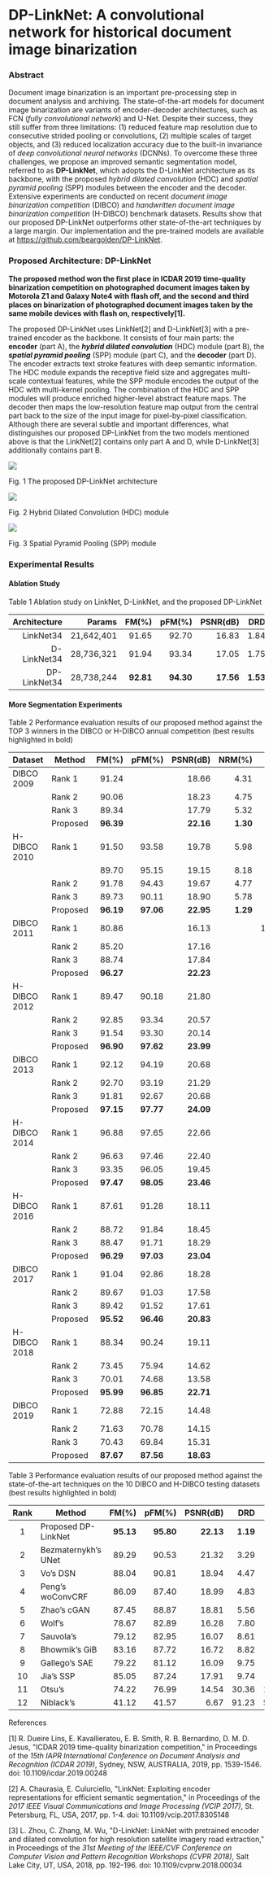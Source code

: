 # DP-LinkNet: A convolutional network for historical document image binarization

### Abstract

Document image binarization is an important pre-processing step in document analysis and archiving. The state-of-the-art models for document image binarization are variants of encoder-decoder architectures, such as FCN (*fully convolutional network*) and U-Net. Despite their success, they still suffer from three limitations: (1) reduced feature map resolution due to consecutive strided pooling or convolutions, (2) multiple scales of target objects, and (3) reduced localization accuracy due to the built-in invariance of *deep convolutional neural networks* (DCNNs). To overcome these three challenges, we propose an improved semantic segmentation model, referred to as **DP-LinkNet**, which adopts the D-LinkNet architecture as its backbone, with the proposed *hybrid dilated convolution* (HDC) and *spatial pyramid pooling* (SPP) modules between the encoder and the decoder. Extensive experiments are conducted on recent *document image binarization competition* (DIBCO) and *handwritten document image binarization competition* (H-DIBCO) benchmark datasets. Results show that our proposed DP-LinkNet outperforms other state-of-the-art techniques by a large margin. Our implementation and the pre-trained models are available at https://github.com/beargolden/DP-LinkNet.

### Proposed Architecture: DP-LinkNet

**The proposed method won the first place in ICDAR 2019 time-quality binarization competition on photographed document images taken by Motorola Z1 and Galaxy Note4 with flash off, and the second and third places on binarization of photographed document images taken by the same mobile devices with flash on, respectively[1].**

The proposed DP-LinkNet uses LinkNet[2] and D-LinkNet[3] with a pre-trained encoder as the backbone. It consists of four main parts: the **encoder** (part A), the ***hybrid dilated convolution*** (HDC) module (part B), the ***spatial pyramid pooling*** (SPP) module (part C), and the **decoder** (part D). The encoder extracts text stroke features with deep semantic information. The HDC module expands the receptive field size and aggregates multi-scale contextual features, while the SPP module encodes the output of the HDC with multi-kernel pooling. The combination of the HDC and SPP modules will produce enriched higher-level abstract feature maps. The decoder then maps the low-resolution feature map output from the central part back to the size of the input image for pixel-by-pixel classification. Although there are several subtle and important differences, what distinguishes our proposed DP-LinkNet from the two models mentioned above is that the LinkNet[2] contains only part A and D, while D-LinkNet[3] additionally contains part B.

![](https://github.com/beargolden/DP-LinkNet/blob/main/images/DP-LinkNet-architecture.png)

Fig. 1  The proposed DP-LinkNet architecture

![](https://github.com/beargolden/DP-LinkNet/blob/main/images/HDC-module.png)

Fig. 2  Hybrid Dilated Convolution (HDC) module

![](https://github.com/beargolden/DP-LinkNet/blob/main/images/SPP-module.png)

Fig. 3  Spatial Pyramid Pooling (SPP) module

### Experimental Results

#### Ablation Study

Table 1  Ablation study on LinkNet, D-LinkNet, and the proposed DP-LinkNet

| **Architecture** | **Params** | **FM(%)** | **pFM(%)** | **PSNR(dB)** |  **DRD** | **MPM(‰)** |
| ---------------: | ---------: | --------: | ---------: | -----------: | -------: | ---------: |
|        LinkNet34 | 21,642,401 |     91.65 |      92.70 |        16.83 |     1.84 |       0.52 |
|      D-LinkNet34 | 28,736,321 |     91.94 |      93.34 |        17.05 |     1.75 |       0.44 |
|     DP-LinkNet34 | 28,738,244 | **92.81** |  **94.30** |    **17.56** | **1.53** |   **0.34** |

#### More Segmentation Experiments

Table 2  Performance evaluation results of our proposed method against the TOP 3 winners in the DIBCO or H-DIBCO annual competition (best results highlighted in bold)

| Dataset      | Method   |     FM(%) |    pFM(%) |  PSNR(dB) |   NRM(%) |      DRD |   MPM(‰) |
| ------------ | -------- | --------: | --------: | --------: | -------: | -------: | -------: |
| DIBCO 2009   | Rank 1   |     91.24 |           |     18.66 |     4.31 |          |     0.55 |
|              | Rank 2   |     90.06 |           |     18.23 |     4.75 |          |     0.89 |
|              | Rank 3   |     89.34 |           |     17.79 |     5.32 |          |     1.90 |
|              | Proposed | **96.39** |           | **22.16** | **1.30** |          | **0.10** |
| H-DIBCO 2010 | Rank 1   |     91.50 |     93.58 |     19.78 |     5.98 |          |     0.49 |
|              |          |     89.70 |     95.15 |     19.15 |     8.18 |          |     0.29 |
|              | Rank 2   |     91.78 |     94.43 |     19.67 |     4.77 |          |     1.33 |
|              | Rank 3   |     89.73 |     90.11 |     18.90 |     5.78 |          |     0.41 |
|              | Proposed | **96.19** | **97.06** | **22.95** | **1.29** |          | **0.10** |
| DIBCO 2011   | Rank 1   |     80.86 |           |     16.13 |          |   104.48 |    64.43 |
|              | Rank 2   |     85.20 |           |     17.16 |          |    15.66 |     9.07 |
|              | Rank 3   |     88.74 |           |     17.84 |          |     5.36 |     8.68 |
|              | Proposed | **96.27** |           | **22.23** |          | **1.01** | **0.11** |
| H-DIBCO 2012 | Rank 1   |     89.47 |     90.18 |     21.80 |          |     3.44 |          |
|              | Rank 2   |     92.85 |     93.34 |     20.57 |          |     2.66 |          |
|              | Rank 3   |     91.54 |     93.30 |     20.14 |          |     3.05 |          |
|              | Proposed | **96.90** | **97.62** | **23.99** |          | **0.84** |          |
| DIBCO 2013   | Rank 1   |     92.12 |     94.19 |     20.68 |          |     3.10 |          |
|              | Rank 2   |     92.70 |     93.19 |     21.29 |          |     3.18 |          |
|              | Rank 3   |     91.81 |     92.67 |     20.68 |          |     4.02 |          |
|              | Proposed | **97.15** | **97.77** | **24.09** |          | **0.78** |          |
| H-DIBCO 2014 | Rank 1   |     96.88 |     97.65 |     22.66 |          |     0.90 |          |
|              | Rank 2   |     96.63 |     97.46 |     22.40 |          |     1.00 |          |
|              | Rank 3   |     93.35 |     96.05 |     19.45 |          |     2.19 |          |
|              | Proposed | **97.47** | **98.05** | **23.46** |          | **0.66** |          |
| H-DIBCO 2016 | Rank 1   |     87.61 |     91.28 |     18.11 |          |     5.21 |          |
|              | Rank 2   |     88.72 |     91.84 |     18.45 |          |     3.86 |          |
|              | Rank 3   |     88.47 |     91.71 |     18.29 |          |     3.93 |          |
|              | Proposed | **96.29** | **97.03** | **23.04** |          | **1.05** |          |
| DIBCO 2017   | Rank 1   |     91.04 |     92.86 |     18.28 |          |     3.40 |          |
|              | Rank 2   |     89.67 |     91.03 |     17.58 |          |     4.35 |          |
|              | Rank 3   |     89.42 |     91.52 |     17.61 |          |     3.56 |          |
|              | Proposed | **95.52** | **96.46** | **20.83** |          | **1.31** |          |
| H-DIBCO 2018 | Rank 1   |     88.34 |     90.24 |     19.11 |          |     4.92 |          |
|              | Rank 2   |     73.45 |     75.94 |     14.62 |          |    26.24 |          |
|              | Rank 3   |     70.01 |     74.68 |     13.58 |          |    17.45 |          |
|              | Proposed | **95.99** | **96.85** | **22.71** |          | **1.09** |          |
| DIBCO 2019   | Rank 1   |     72.88 |     72.15 |     14.48 |          |    16.24 |          |
|              | Rank 2   |     71.63 |     70.78 |     14.15 |          |    16.71 |          |
|              | Rank 3   |     70.43 |     69.84 |     15.31 |          |     8.05 |          |
|              | Proposed | **87.67** | **87.56** | **18.63** |          | **2.38** |          |

Table 3  Performance evaluation results of our proposed method against the state-of-the-art techniques on the 10 DIBCO and H-DIBCO testing datasets (best results highlighted in bold)

| **Rank** | **Method**          | **FM(%)** | **pFM(%)** | **PSNR(dB)** |  **DRD** | **Score** |
| :------: | ------------------- | --------: | ---------: | -----------: | -------: | --------: |
|    1     | Proposed DP-LinkNet | **95.13** |  **95.80** |    **22.13** | **1.19** |  **1109** |
|    2     | Bezmaternykh’s UNet |     89.29 |      90.53 |        21.32 |     3.29 |      2341 |
|    3     | Vo’s DSN            |     88.04 |      90.81 |        18.94 |     4.47 |      2946 |
|    4     | Peng’s woConvCRF    |     86.09 |      87.40 |        18.99 |     4.83 |      3216 |
|    5     | Zhao’s cGAN         |     87.45 |      88.87 |        18.81 |     5.56 |      3531 |
|    6     | Wolf’s              |     78.67 |      82.89 |        16.28 |     7.80 |      4851 |
|    7     | Sauvola’s           |     79.12 |      82.95 |        16.07 |     8.61 |      5281 |
|    8     | Bhowmik’s GiB       |     83.16 |      87.72 |        16.72 |     8.82 |      5316 |
|    9     | Gallego’s SAE       |     79.22 |      81.12 |        16.09 |     9.75 |      5910 |
|    10    | Jia’s SSP           |     85.05 |      87.24 |        17.91 |     9.74 |      6219 |
|    11    | Otsu’s              |     74.22 |      76.99 |        14.54 |    30.36 |     17116 |
|    12    | Niblack’s           |     41.12 |      41.57 |         6.67 |    91.23 |     50335 |

References

[1] R. Dueire Lins, E. Kavallieratou, E. B. Smith, R. B. Bernardino, D. M. D. Jesus, "ICDAR 2019 time-quality binarization competition," in Proceedings of the *15th IAPR International Conference on Document Analysis and Recognition (ICDAR 2019)*, Sydney, NSW, AUSTRALIA, 2019, pp. 1539-1546. doi: 10.1109/icdar.2019.00248

[2] A. Chaurasia, E. Culurciello, "LinkNet: Exploiting encoder representations for efficient semantic segmentation," in Proceedings of the *2017 IEEE Visual Communications and Image Processing (VCIP 2017)*, St. Petersburg, FL, USA, 2017, pp. 1-4. doi: 10.1109/vcip.2017.8305148

[3] L. Zhou, C. Zhang, M. Wu, "D-LinkNet: LinkNet with pretrained encoder and dilated convolution for high resolution satellite imagery road extraction," in Proceedings of the *31st Meeting of the IEEE/CVF Conference on Computer Vision and Pattern Recognition Workshops (CVPR 2018)*, Salt Lake City, UT, USA, 2018, pp. 192-196. doi: 10.1109/cvprw.2018.00034
